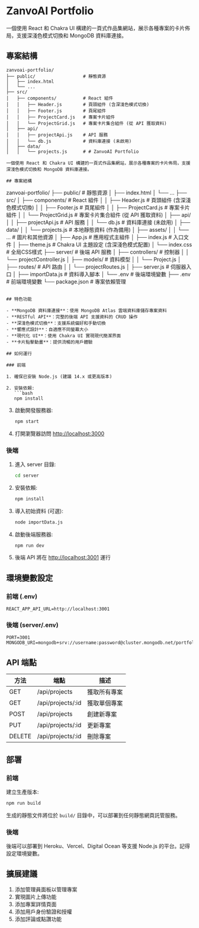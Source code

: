 # ZanvoAI Portfolio

一個使用 React 和 Chakra UI 構建的一頁式作品集網站，展示各種專案的卡片佈局，支援深淺色模式切換和 MongoDB 資料庫連接。

## 專案結構

```
zanvoai-portfolio/
├── public/                  # 靜態資源
│   ├── index.html
│   └── ...
├── src/
│   ├── components/          # React 組件
│   │   ├── Header.js        # 頁頭組件 (含深淺色模式切換)
│   │   ├── Footer.js        # 頁尾組件
│   │   ├── ProjectCard.js   # 專案卡片組件
│   │   └── ProjectGrid.js   # 專案卡片集合組件 (從 API 獲取資料)
│   ├── api/
│   │   ├── projectApi.js    # API 服務
│   │   └── db.js            # 資料庫連接 (未啟用)
│   ├── data/
│   │   └── projects.js      # # ZanvoAI Portfolio

一個使用 React 和 Chakra UI 構建的一頁式作品集網站，展示各種專案的卡片佈局，支援深淺色模式切換和 MongoDB 資料庫連接。

## 專案結構

```
zanvoai-portfolio/
├── public/                  # 靜態資源
│   ├── index.html
│   └── ...
├── src/
│   ├── components/          # React 組件
│   │   ├── Header.js        # 頁頭組件 (含深淺色模式切換)
│   │   ├── Footer.js        # 頁尾組件
│   │   ├── ProjectCard.js   # 專案卡片組件
│   │   └── ProjectGrid.js   # 專案卡片集合組件 (從 API 獲取資料)
│   ├── api/
│   │   ├── projectApi.js    # API 服務
│   │   └── db.js            # 資料庫連接 (未啟用)
│   ├── data/
│   │   └── projects.js      # 本地靜態資料 (作為備用)
│   ├── assets/
│   │   └── ...              # 圖片和其他資源
│   ├── App.js               # 應用程式主組件
│   ├── index.js             # 入口文件
│   ├── theme.js             # Chakra UI 主題設定 (含深淺色模式配置)
│   └── index.css            # 全局CSS樣式
├── server/                  # 後端 API 服務
│   ├── controllers/         # 控制器
│   │   └── projectController.js
│   ├── models/              # 資料模型
│   │   └── Project.js
│   ├── routes/              # API 路由
│   │   └── projectRoutes.js
│   ├── server.js            # 伺服器入口
│   ├── importData.js        # 資料導入腳本
│   └── .env                 # 後端環境變數
├── .env                     # 前端環境變數
└── package.json             # 專案依賴管理
```

## 特色功能

- **MongoDB 資料庫連接**：使用 MongoDB Atlas 雲端資料庫儲存專案資料
- **RESTful API**：完整的後端 API 支援資料的 CRUD 操作
- **深淺色模式切換**：支援系統偏好和手動切換
- **響應式設計**：自適應不同螢幕大小
- **現代化 UI**：使用 Chakra UI 實現現代簡潔界面
- **卡片點擊動畫**：提供流暢的用戶體驗

## 如何運行

### 前端

1. 確保已安裝 Node.js (建議 14.x 或更高版本)

2. 安裝依賴:
   ```bash
   npm install
   ```

3. 啟動開發服務器:
   ```bash
   npm start
   ```

4. 打開瀏覽器訪問 [http://localhost:3000](http://localhost:3000)

### 後端

1. 進入 server 目錄:
   ```bash
   cd server
   ```

2. 安裝依賴:
   ```bash
   npm install
   ```

3. 導入初始資料 (可選):
   ```bash
   node importData.js
   ```

4. 啟動後端服務器:
   ```bash
   npm run dev
   ```

5. 後端 API 將在 [http://localhost:3001](http://localhost:3001) 運行

## 環境變數設定

### 前端 (.env)

```
REACT_APP_API_URL=http://localhost:3001
```

### 後端 (server/.env)

```
PORT=3001
MONGODB_URI=mongodb+srv://username:password@cluster.mongodb.net/portfolio
```

## API 端點

| 方法   | 端點                | 描述           |
|--------|-------------------|----------------|
| GET    | /api/projects     | 獲取所有專案     |
| GET    | /api/projects/:id | 獲取單個專案     |
| POST   | /api/projects     | 創建新專案       |
| PUT    | /api/projects/:id | 更新專案         |
| DELETE | /api/projects/:id | 刪除專案         |

## 部署

### 前端

建立生產版本:
```bash
npm run build
```

生成的靜態文件將位於 `build/` 目錄中，可以部署到任何靜態網頁託管服務。

### 後端

後端可以部署到 Heroku、Vercel、Digital Ocean 等支援 Node.js 的平台。記得設定環境變數。

## 擴展建議

1. 添加管理員面板以管理專案
2. 實現圖片上傳功能
3. 添加專案詳情頁面
4. 添加用戶身份驗證和授權
5. 添加評論或點讚功能